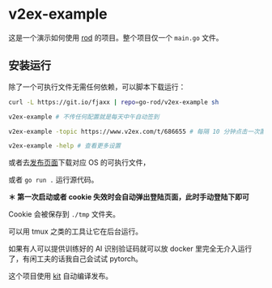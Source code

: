 # v2ex-example

这是一个演示如何使用 [rod](https://github.com/go-rod/rod) 的项目。整个项目仅一个 `main.go` 文件。

## 安装运行

除了一个可执行文件无需任何依赖，可以脚本下载运行：

```bash
curl -L https://git.io/fjaxx | repo=go-rod/v2ex-example sh

v2ex-example # 不传任何配置就是每天中午自动签到

v2ex-example -topic https://www.v2ex.com/t/686655 # 每隔 10 分钟点击一次置顶主题

v2ex-example -help # 查看更多设置
```

或者去[发布页面](https://github.com/go-rod/v2ex-example/releases)下载对应 OS 的可执行文件，

或者 `go run .` 运行源代码。

**＊ 第一次启动或者 cookie 失效时会自动弹出登陆页面，此时手动登陆下即可**

Cookie 会被保存到 `./tmp` 文件夹。

可以用 tmux 之类的工具让它在后台运行。

如果有人可以提供训练好的 AI 识别验证码就可以放 docker 里完全无介入运行了，有闲工夫的话我自己会试试 pytorch。

这个项目使用 [kit](https://github.com/ysmood/kit) 自动编译发布。
